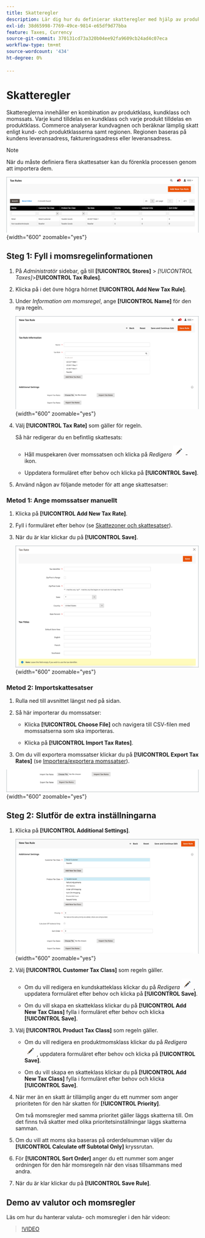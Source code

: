 ```yaml
---
title: Skatteregler
description: Lär dig hur du definierar skatteregler med hjälp av produktklass, kundklass och momssats.
exl-id: 38d65998-7769-49ce-9814-e65df9d77bba
feature: Taxes, Currency
source-git-commit: 370131cd73a320b04ee92fa9609cb24ad4c07eca
workflow-type: tm+mt
source-wordcount: '434'
ht-degree: 0%

---
```


# Skatteregler

Skattereglerna innehåller en kombination av produktklass, kundklass och momssats. Varje kund tilldelas en kundklass och varje produkt tilldelas en produktklass. Commerce analyserar kundvagnen och beräknar lämplig skatt enligt kund- och produktklasserna samt regionen. Regionen baseras på kundens leveransadress, faktureringsadress eller leveransadress.

>[!NOTE]
>
>När du måste definiera flera skattesatser kan du förenkla processen genom att importera dem.

![Skatteregler](./assets/tax-rules.png){width="600" zoomable="yes"}

## Steg 1: Fyll i momsregelinformationen

1. På _Administratör_ sidebar, gå till **[!UICONTROL Stores]** > _[!UICONTROL Taxes]_>**[!UICONTROL Tax Rules]**.

1. Klicka på i det övre högra hörnet **[!UICONTROL Add New Tax Rule]**.

1. Under _Information om momsregel_, ange **[!UICONTROL Name]** för den nya regeln.

   ![Information om momsregel](./assets/tax-rule-information.png){width="600" zoomable="yes"}

1. Välj **[!UICONTROL Tax Rate]** som gäller för regeln.

   Så här redigerar du en befintlig skattesats:

   - Håll muspekaren över momssatsen och klicka på _Redigera_ ![Pennikon](../assets/icon-edit-pencil.png) -ikon.

   - Uppdatera formuläret efter behov och klicka på **[!UICONTROL Save]**.

1. Använd någon av följande metoder för att ange skattesatser:

### Metod 1: Ange momssatser manuellt

1. Klicka på **[!UICONTROL Add New Tax Rate]**.

1. Fyll i formuläret efter behov (se [Skattezoner och skattesatser](tax-zones-rates.md)).

1. När du är klar klickar du på **[!UICONTROL Save]**.

   ![Ny momssats](./assets/tax-rate-create-new.png){width="600" zoomable="yes"}

### Metod 2: Importskattesatser

1. Rulla ned till avsnittet längst ned på sidan.

1. Så här importerar du momssatser:

   - Klicka **[!UICONTROL Choose File]** och navigera till CSV-filen med momssatserna som ska importeras.

   - Klicka på **[!UICONTROL Import Tax Rates]**.

1. Om du vill exportera momssatser klickar du på **[!UICONTROL Export Tax Rates]** (se [Importera/exportera momssatser](../systems/data-transfer-tax-rates.md)).

![Importera/exportera momssatser](./assets/tax-rule-new-import-export.png){width="600" zoomable="yes"}

## Steg 2: Slutför de extra inställningarna

1. Klicka på **[!UICONTROL Additional Settings]**.

   ![Ytterligare inställningar för momsregel](./assets/tax-class-additional-settings.png){width="600" zoomable="yes"}

1. Välj **[!UICONTROL Customer Tax Class]** som regeln gäller.

   - Om du vill redigera en kundskatteklass klickar du på _Redigera_ ![Pennikon](../assets/icon-edit-pencil.png) , uppdatera formuläret efter behov och klicka på **[!UICONTROL Save]**.

   - Om du vill skapa en skatteklass klickar du på **[!UICONTROL Add New Tax Class]** fylla i formuläret efter behov och klicka **[!UICONTROL Save]**.

1. Välj **[!UICONTROL Product Tax Class]** som regeln gäller.

   - Om du vill redigera en produktmomsklass klickar du på _Redigera_ ![Pennikon](../assets/icon-edit-pencil.png) , uppdatera formuläret efter behov och klicka på **[!UICONTROL Save]**.

   - Om du vill skapa en skatteklass klickar du på **[!UICONTROL Add New Tax Class]** fylla i formuläret efter behov och klicka **[!UICONTROL Save]**.

1. När mer än en skatt är tillämplig anger du ett nummer som anger prioriteten för den här skatten för **[!UICONTROL Priority]**.

   Om två momsregler med samma prioritet gäller läggs skatterna till. Om det finns två skatter med olika prioritetsinställningar läggs skatterna samman.

1. Om du vill att moms ska baseras på orderdelsumman väljer du **[!UICONTROL Calculate off Subtotal Only]** kryssrutan.

1. För **[!UICONTROL Sort Order]** anger du ett nummer som anger ordningen för den här momsregeln när den visas tillsammans med andra.

1. När du är klar klickar du på **[!UICONTROL Save Rule]**.

## Demo av valutor och momsregler

Läs om hur du hanterar valuta- och momsregler i den här videon:

>[!VIDEO](https://video.tv.adobe.com/v/343657/?quality=12)
